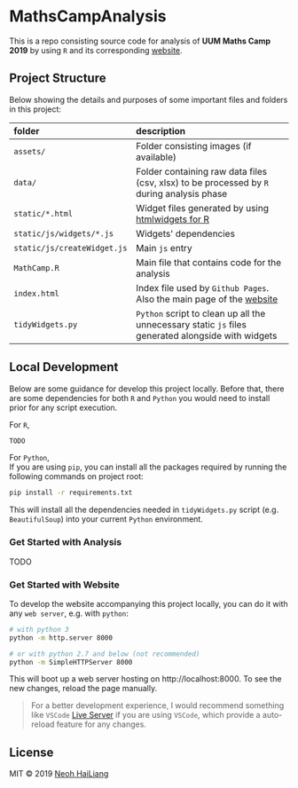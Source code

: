 # MathsCampAnalysis

This is a repo consisting source code for analysis of **UUM Maths Camp 2019** by using `R` and its corresponding [website].

## Project Structure
Below showing the details and purposes of some important files and folders in this project:

| folder                      | description                                                                                        |
| :-------------------------- | :------------------------------------------------------------------------------------------------- |
| `assets/`                   | Folder consisting images (if available)                                                            |
| `data/`                     | Folder containing raw data files (csv, xlsx) to be processed by `R` during analysis phase          |
| `static/*.html`             | Widget files generated by using [htmlwidgets for R](https://www.htmlwidgets.org/)                  |
| `static/js/widgets/*.js`    | Widgets' dependencies                                                                              |
| `static/js/createWidget.js` | Main `js` entry                                                                                    |
| `MathCamp.R`                | Main file that contains code for the analysis                                                      |
| `index.html`                | Index file used by `Github Pages`. Also the main page of the [website]                             |
| `tidyWidgets.py`            | `Python` script to clean up all the unnecessary static `js` files generated alongside with widgets |

## Local Development
Below are some guidance for develop this project locally. Before that, there are some dependencies for both `R` and `Python` you would need to install prior for any script execution.

For `R`,
```sh
TODO
```

For `Python`,  
If you are using `pip`, you can install all the packages required by running the following commands on project root:
```sh
pip install -r requirements.txt
```
This will install all the dependencies needed in `tidyWidgets.py` script (e.g. `BeautifulSoup`) into your current `Python` environment.

### Get Started with Analysis
TODO

### Get Started with Website
To develop the website accompanying this project locally, you can do it with any `web server`, e.g. with `python`:

```sh
# with python 3
python -m http.server 8000

# or with python 2.7 and below (not recommended)
python -m SimpleHTTPServer 8000
```
This will boot up a web server hosting on http://localhost:8000. To see the new changes, reload the page manually.

> For a better development experience, I would recommend something like `VSCode` [Live Server](https://marketplace.visualstudio.com/items?itemName=ritwickdey.LiveServer) if you are using `VSCode`, which provide a auto-reload feature for any changes.


## License

MIT © 2019 [Neoh HaiLiang](https://github.com/Rexpert)


[website]: https://rexpert.github.io/MathsCampAnalysis/